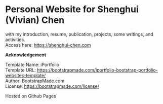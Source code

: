 # Personal Website for Shenghui (Vivian) Chen

with my introduction, resume, publication, projects, some writings, and activities.  
Access here: https://shenghui-chen.com

**Acknowledgement**

Template Name: iPortfolio  
Template URL: https://bootstrapmade.com/iportfolio-bootstrap-portfolio-websites-template/  
Author: BootstrapMade.com  
License: https://bootstrapmade.com/license/

Hosted on Github Pages
